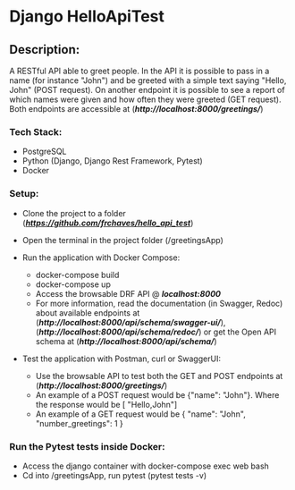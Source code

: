 # Django HelloApiTest

## Description:
A RESTful API able to greet people. In the API it is possible to
pass in a name (for instance "John") and be greeted with a simple text saying "Hello,
John" (POST request). On another endpoint it is possible to see a report of which names were
given and how often they were greeted (GET request). Both endpoints are accessible at 
(_**http://localhost:8000/greetings/**_) 


### Tech Stack:
- PostgreSQL
- Python (Django, Django Rest Framework, Pytest)
- Docker


### Setup:
- Clone the project to a folder (_**https://github.com/frchaves/hello_api_test**_)
- Open the terminal in the project folder (/greetingsApp)
- Run the application with Docker Compose:
  - docker-compose build
  - docker-compose up 
  - Access the browsable DRF API @ _**localhost:8000**_
  - For more information, read the documentation (in Swagger, Redoc) 
  about available endpoints at (_**http://localhost:8000/api/schema/swagger-ui/**_), 
  (_**http://localhost:8000/api/schema/redoc/**_) or get the Open API schema at (_**http://localhost:8000/api/schema/**_)
    
  
- Test the application with Postman, curl or SwaggerUI:
  - Use the browsable API to test both the GET and POST endpoints at (_**http://localhost:8000/greetings/**_)
  - An example of a POST request would be
  {"name": "John"}. Where the response would be [
    "Hello,John"]
  - An example of a GET request would be {
        "name": "John",
        "number_greetings": 1
    }
   
### Run the Pytest tests inside Docker:
  - Access the django container with docker-compose exec web bash
  - Cd into /greetingsApp, run pytest (pytest tests -v)
  
